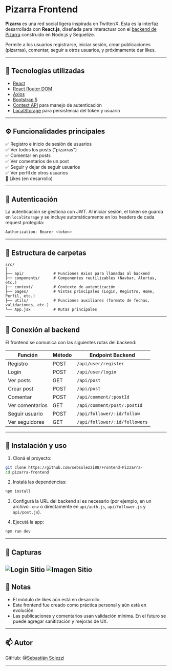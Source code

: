 # Pizarra Frontend

**Pizarra** es una red social ligera inspirada en Twitter/X. Esta es la interfaz desarrollada con **React.js**, diseñada para interactuar con el [backend de Pizarra](https://github.com/sebsolezzi88/Backend-Pizzarra) construido en Node.js y Sequelize.

Permite a los usuarios registrarse, iniciar sesión, crear publicaciones (pizarras), comentar, seguir a otros usuarios, y próximamente dar likes.

---

## 🚀 Tecnologías utilizadas

- [React](https://es.react.dev/)
- [React Router DOM](https://reactrouter.com/)
- [Axios](https://axios-http.com/)
- [Bootstrap 5](https://getbootstrap.com/)
- [Context API](https://react.dev/reference/react/createContext) para manejo de autenticación
- [LocalStorage](https://es.javascript.info/localstorage) para persistencia del token y usuario

---

## ⚙️ Funcionalidades principales

✅ Registro e inicio de sesión de usuarios  
✅ Ver todos los posts ("pizarras")  
✅ Comentar en posts  
✅ Ver comentarios de un post  
✅ Seguir y dejar de seguir usuarios  
✅ Ver perfil de otros usuarios  
🚧 Likes (en desarrollo)

---

## 🔐 Autenticación

La autenticación se gestiona con JWT. Al iniciar sesión, el token se guarda en `localStorage` y se incluye automáticamente en los headers de cada request protegida:

```js
Authorization: Bearer <token>
```

---

## 📁 Estructura de carpetas

```
src/
│
├── api/             # Funciones Axios para llamadas al backend
├── components/      # Componentes reutilizables (Navbar, Alertas, etc.)
├── context/         # Contexto de autenticación
├── pages/           # Vistas principales (Login, Registro, Home, Perfil, etc.)
├── utils/           # Funciones auxiliares (formato de fechas, validaciones, etc.)
└── App.jsx          # Rutas principales
```

---

## 🔄 Conexión al backend

El frontend se comunica con las siguientes rutas del backend:

| Función        | Método | Endpoint Backend               |
|----------------|--------|--------------------------------|
| Registro       | POST   | `/api/user/register`           |
| Login          | POST   | `/api/user/login`              |
| Ver posts      | GET    | `/api/post`                    |
| Crear post     | POST   | `/api/post`                    |
| Comentar       | POST   | `/api/comment/:postId`         |
| Ver comentarios| GET    | `/api/comment/post/:postId`    |
| Seguir usuario | POST   | `/api/follower/:id/follow`     |
| Ver seguidores | GET    | `/api/follower/:id/followers`  |

---

## 🔧 Instalación y uso

1. Cloná el proyecto:

```bash
git clone https://github.com/sebsolezzi88/Frontend-Pizzarra-
cd pizarra-frontend
```

2. Instalá las dependencias:

```bash
npm install
```

3. Configurá la URL del backend si es necesario (por ejemplo, en un archivo `.env` o directamente en `api/auth.js`, `api/follower.js` y `api/post.js`).

4. Ejecutá la app:

```bash
npm run dev
```

---

## 📸 Capturas

![Login Sitio](https://i.imgur.com/gmPhXf4.png)
![Imagen Sitio](https://i.imgur.com/HPftML4.png)
---

## 📌 Notas

- El módulo de likes aún está en desarrollo.
- Este frontend fue creado como práctica personal y aún está en evolución.
- Las publicaciones y comentarios usan validación mínima. En el futuro se puede agregar sanitización y mejoras de UX.

---

## 📫 Autor

GitHub: [@Sebastián Solezzi](https://github.com/sebsolezzi88)

---